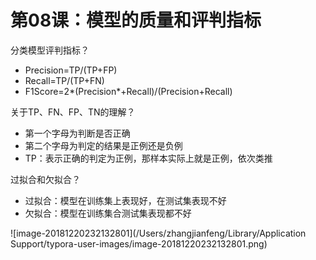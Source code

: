 # 第08课：模型的质量和评判指标

分类模型评判指标？

* Precision=TP/(TP+FP)
* Recall=TP/(TP+FN)
* F1Score=2*(Precision*+Recall)/(Precision+Recall)

关于TP、FN、FP、TN的理解？

* 第一个字母为判断是否正确
* 第二个字母为判定的结果是正例还是负例
* TP：表示正确的判定为正例，那样本实际上就是正例，依次类推

过拟合和欠拟合？

* 过拟合：模型在训练集上表现好，在测试集表现不好
* 欠拟合：模型在训练集合测试集表现都不好

![image-20181220232132801](/Users/zhangjianfeng/Library/Application Support/typora-user-images/image-20181220232132801.png)

